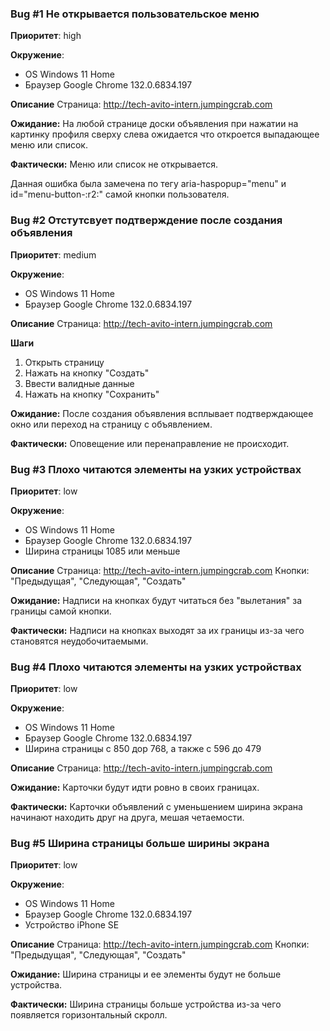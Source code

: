 ### Bug #1 Не открывается пользовательское меню

**Приоритет**: high

**Окружение**: 
- OS Windows 11 Home
- Браузер Google Chrome 132.0.6834.197

**Описание**
Страница: http://tech-avito-intern.jumpingcrab.com

**Ожидание:**
На любой странице доски объявления при нажатии на картинку профиля сверху слева ожидается что откроется выпадающее меню или список.

**Фактически:**
Меню или список не открывается.

Данная ошибка была замечена по тегу aria-haspopup="menu" и id="menu-button-:r2:" самой кнопки пользователя.

### Bug #2 Отстутсвует подтверждение после создания объявления

**Приоритет**: medium

**Окружение**: 
- OS Windows 11 Home
- Браузер Google Chrome 132.0.6834.197

**Описание**
Страница: http://tech-avito-intern.jumpingcrab.com

**Шаги**
1. Открыть страницу
2. Нажать на кнопку "Создать"
3. Ввести валидные данные
4. Нажать на кнопку "Сохранить"

**Ожидание:**
После создания объявления всплывает подтверждающее окно или переход на страницу с объявлением.

**Фактически:**
Оповещение или перенаправление не происходит.

### Bug #3 Плохо читаются элементы на узких устройствах 

**Приоритет**: low

**Окружение**: 
- OS Windows 11 Home
- Браузер Google Chrome 132.0.6834.197
- Ширина страницы 1085 или меньше

**Описание**
Страница: http://tech-avito-intern.jumpingcrab.com
Кнопки: "Предыдущая", "Следующая", "Создать"

**Ожидание:**
Надписи на кнопках будут читаться без "вылетания" за границы самой кнопки.

**Фактически:**
Надписи на кнопках выходят за их границы из-за чего становятся неудобочитаемыми.

### Bug #4 Плохо читаются элементы на узких устройствах 

**Приоритет**: low

**Окружение**: 
- OS Windows 11 Home
- Браузер Google Chrome 132.0.6834.197
- Ширина страницы с 850 дор 768, а также с 596 до 479

**Описание**
Страница: http://tech-avito-intern.jumpingcrab.com

**Ожидание:**
Карточки будут идти ровно в своих границах.

**Фактически:**
Карточки объявлений с уменьшением ширина экрана начинают находить друг на друга, мешая четаемости.


### Bug #5 Ширина страницы больше ширины экрана

**Приоритет**: low

**Окружение**: 
- OS Windows 11 Home
- Браузер Google Chrome 132.0.6834.197
- Устройство iPhone SE

**Описание**
Страница: http://tech-avito-intern.jumpingcrab.com
Кнопки: "Предыдущая", "Следующая", "Создать"

**Ожидание:**
Ширина страницы и ее элементы будут не больше устройства.

**Фактически:**
Ширина страницы больше устройства из-за чего появляется горизонтальный скролл.
